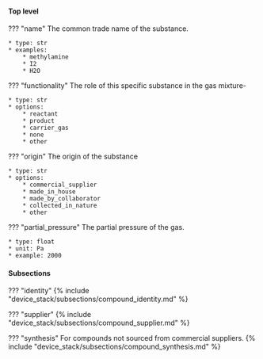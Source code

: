 #### Top level
??? "name"
    The common trade name of the substance.

    * type: str
    * examples: 
        * methylamine 
        * I2 
        * H2O 

??? "functionality"
    The role of this specific substance in the gas mixture-

    * type: str
    * options: 
        * reactant 
        * product 
        * carrier_gas
        * none
        * other 

??? "origin"
    The origin of the substance

    * type: str
    * options: 
        * commercial_supplier 
        * made_in_house 
        * made_by_collaborator
        * collected_in_nature
        * other        

??? "partial_pressure"
    The partial pressure of the gas.

    * type: float
    * unit: Pa
    * example: 2000         

#### Subsections
??? "identity"
    {% include "device_stack/subsections/compound_identity.md" %}

??? "supplier"
    {% include "device_stack/subsections/compound_supplier.md" %}

??? "synthesis"
    For compounds not sourced from commercial suppliers.
    {% include "device_stack/subsections/compound_synthesis.md" %} 
